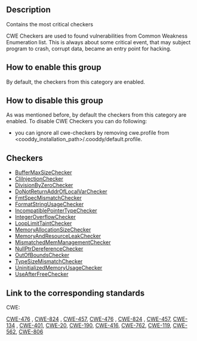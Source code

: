 ## Description

Contains the most critical checkers

CWE Checkers are used to found vulnerabilities from Common Weakness Enumeration list. This is always about some critical event, that may subject program to crash, corrupt data, became an entry point for hacking.

## How to enable this group

By default, the checkers from this category are enabled.

## How to disable this group

As was mentioned before, by default the checkers from this category are enabled. To disable CWE Checkers you can do following:

* you can ignore all cwe-checkers by removing cwe.profile from <cooddy_installation_path>/.cooddy/default.profile.

## Checkers

* [BufferMaxSizeChecker](BufferMaxSizeChecker.md)
* [CliInjectionChecker](CliInjectionChecker.md)
* [DivisionByZeroChecker](DivisionByZeroChecker.md)
* [DoNotReturnAddrOfLocalVarChecker](DoNotReturnAddrOfLocalVarChecker.md)
* [FmtSpecMismatchChecker](FmtSpecMismatchChecker.md)
* [FormatStringUsageChecker](FormatStringUsageChecker.md)
* [IncompatiblePointerTypeChecker](IncompatiblePointerTypeChecker.md)
* [IntegerOverflowChecker](IntegerOverflowChecker.md)
* [LoopLimitTaintChecker](LoopLimitTaintChecker.md)
* [MemoryAllocationSizeChecker](MemoryAllocationSizeChecker.md)
* [MemoryAndResourceLeakChecker](MemoryAndResourceLeakChecker.md)
* [MismatchedMemManagementChecker](MismatchedMemManagementChecker.md)
* [NullPtrDereferenceChecker](NullPtrDereferenceChecker.md)
* [OutOfBoundsChecker](OutOfBoundsChecker.md)
* [TypeSizeMismatchChecker](TypeSizeMismatchChecker.md)
* [UninitializedMemoryUsageChecker](UninitializedMemoryUsageChecker.md)
* [UseAfterFreeChecker](UseAfterFreeChecker.md)

## Link to the corresponding standards

CWE:

[CWE-476](https://cwe.mitre.org/data/definitions/476.md) , [CWE-824](https://cwe.mitre.org/data/definitions/824.md) , [CWE-457](https://cwe.mitre.org/data/definitions/457.md), [CWE-476](https://cwe.mitre.org/data/definitions/476.md) , [CWE-824](https://cwe.mitre.org/data/definitions/824.md) , [CWE-457](https://cwe.mitre.org/data/definitions/457.md), [CWE-134](https://cwe.mitre.org/data/definitions/134.md) , [CWE-401](https://cwe.mitre.org/data/definitions/401.md), [CWE-20](https://cwe.mitre.org/data/definitions/20.md), [CWE-190](https://cwe.mitre.org/data/definitions/190.md), [CWE-416](https://cwe.mitre.org/data/definitions/416.md), [CWE-762](https://cwe.mitre.org/data/definitions/762.md), [CWE-119](https://cwe.mitre.org/data/definitions/119.md), [CWE-562](https://cwe.mitre.org/data/definitions/562.md), [CWE-806](https://cwe.mitre.org/data/definitions/806.md)
